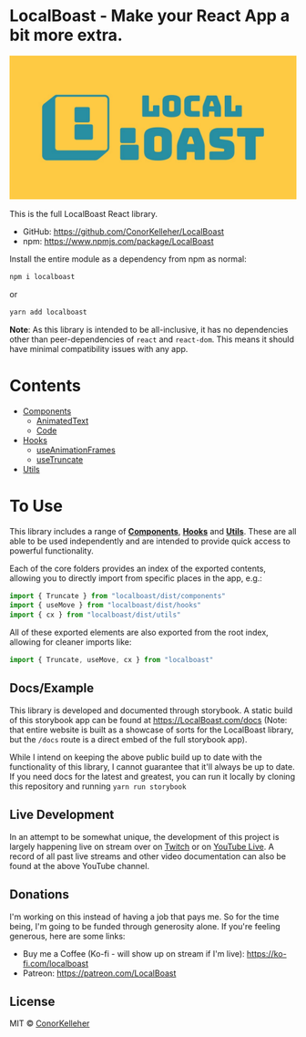 <!--- Autogenerated Readme. Do not edit. Edit the templates or config files instead. --->
# LocalBoast - Make your React App a bit more extra.

![BannerImage](assets/icons/ColourSolidWide.jpeg)

This is the full LocalBoast React library.

- GitHub: https://github.com/ConorKelleher/LocalBoast
- npm: https://www.npmjs.com/package/LocalBoast

Install the entire module as a dependency from npm as normal:

```bash
npm i localboast
```

or

```bash
yarn add localboast
```

**Note**: As this library is intended to be all-inclusive, it has no dependencies other than peer-dependencies of `react` and `react-dom`. This means it should have minimal compatibility issues with any app.

# Contents

- [Components](src/components)
	- [AnimatedText](src/components/AnimatedText)
	- [Code](src/components/Code)
- [Hooks](src/hooks)
	- [useAnimationFrames](src/hooks/useAnimationFrames)
	- [useTruncate](src/hooks/useTruncate)
- [Utils](src/utils)
	

# To Use

This library includes a range of [**Components**](https://github.com/ConorKelleher/localboast/tree/main/src/components), [**Hooks**](https://github.com/ConorKelleher/localboast/tree/main/src/hooks) and [**Utils**](https://github.com/ConorKelleher/localboast/tree/main/src/utils). These are all able to be used independently and are intended to provide quick access to powerful functionality.

Each of the core folders provides an index of the exported contents, allowing you to directly import from specific places in the app, e.g.:

```javascript
import { Truncate } from "localboast/dist/components"
import { useMove } from "localboast/dist/hooks"
import { cx } from "localboast/dist/utils"
```

All of these exported elements are also exported from the root index, allowing for cleaner imports like:

```javascript
import { Truncate, useMove, cx } from "localboast"
```

## Docs/Example

This library is developed and documented through storybook.
A static build of this storybook app can be found at https://LocalBoast.com/docs
(Note: that entire website is built as a showcase of sorts for the LocalBoast library, but the `/docs` route is a direct embed of the full storybook app).

While I intend on keeping the above public build up to date with the functionality of this library, I cannot guarantee that it'll always be up to date. If you need docs for the latest and greatest, you can run it locally by cloning this repository and running `yarn run storybook`

## Live Development

In an attempt to be somewhat unique, the development of this project is largely happening live on stream over on [Twitch](https://twitch.tv/localboast1) or on [YouTube Live](http://youtube.com/channel/UCt-IaL4qQsOU6_rbS7zky1Q/live). A record of all past live streams and other video documentation can also be found at the above YouTube channel.

## Donations

I'm working on this instead of having a job that pays me. So for the time being, I'm going to be funded through generosity alone. If you're feeling generous, here are some links:

- Buy me a Coffee (Ko-fi - will show up on stream if I'm live): https://ko-fi.com/localboast
- Patreon: https://patreon.com/LocalBoast

## License

MIT © [ConorKelleher](https://github/com/ConorKelleher)
